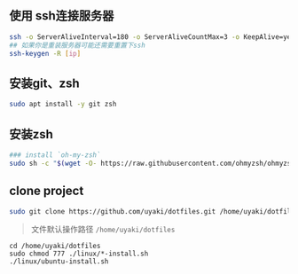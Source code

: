 ## 使用 ssh连接服务器
```sh
ssh -o ServerAliveInterval=180 -o ServerAliveCountMax=3 -o KeepAlive=yes [user]@[ip]
## 如果你是重装服务器可能还需要重置下ssh
ssh-keygen -R [ip]
```

## 安装git、zsh
```sh
sudo apt install -y git zsh
```
## 安装zsh
```sh
### install `oh-my-zsh`
sudo sh -c "$(wget -O- https://raw.githubusercontent.com/ohmyzsh/ohmyzsh/master/tools/install.sh)"
```

## clone project
```sh
sudo git clone https://github.com/uyaki/dotfiles.git /home/uyaki/dotfiles
```

> 文件默认操作路径 `/home/uyaki/dotfiles`

```
cd /home/uyaki/dotfiles
sudo chmod 777 ./linux/*-install.sh
./linux/ubuntu-install.sh
```